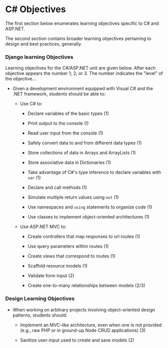 # C# Objectives

The first section below enumerates learning objectives specific to C# and ASP.NET.

The second section contains broader learning objectives pertaining to design and best practices, generally.

### Django learning Objectives

Learning objectives for the C#/ASP.NET unit are given below. After each objective appears the number 1; 2; or 3. The number indicates the "level" of the objective...

* Given a development environment equipped with Visual C# and the .NET framework, students should be able to:

  * Use C# to:

    * Declare variables of the basic types (1)

    * Print output to the console (!)

    * Read user input from the console (1)

    * Safely convert data to and from different data types (1)

    * Store collections of data in Arrays and ArrayLists (1)

    * Store associative data in Dictionaries (1)

    * Take advantage of C#'s type inference to declare variables with `var` (1)

    * Declare and call methods (1)

    * Simulate multiple return values using `out` (1)

    * Use namespaces and `using` statements to organize code (1)

    * Use classes to implement object-oriented architectures (1)

  * Use ASP.NET MVC to:

    * Create controllers that map responses to url routes (1)

    * Use query parameters within routes (1)

    * Create views that correspond to routes (1)

    * Scaffold resource models (1)

    * Validate form input (2)

    * Create one-to-many relationships between models (2/3)

### Design Learning Objectives

* When working on arbitrary projects involving object-oriented design patterns, students should:

  * Implement an MVC-like architecture, even when one is not provided (e.g., raw PHP or in ground-up Node CRUD applications) (3)

  * Sanitize user-input used to create and save models (2)
